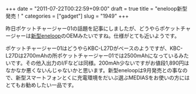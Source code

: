 +++
date = "2011-07-22T00:22:59+09:00"
draft = true
title = "eneloop新型発売！"
categories = ["gadget"]
slug = "1949"
+++

昨日ポケットチャージャー01の話題を記事にしましたが、どうやらポケットチャージャーは<a href="http://panasonic.co.jp/sanyo/news/2011/07/21-1.html">新型eneloop</a>のOEMみたいですね。仕様がとても近いようです。

ポケットチャージャー01はどうやらKBC-L27Dがベースのようですが、KBC-L27Dは2700mAhの所ポケットチャージャー01では2500mAhになっているみたいです。その他入出力のI/Fなどは同様。200mAh少ないですがお値段1,890円はなかなか悪くないんじゃないかと思います。新型eneloopは9月発売との事なので、新型スマートフォンとくに充電環境をだいぶ選ぶMEDIASをお使いの方にはとてもお勧めしたい一品です。
